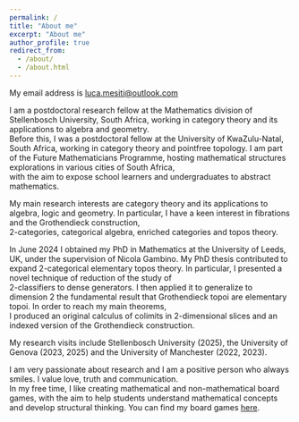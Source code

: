 ```yaml
---
permalink: /
title: "About me"
excerpt: "About me"
author_profile: true
redirect_from: 
  - /about/
  - /about.html
---
```


My email address is luca.mesiti@outlook.com

I am a postdoctoral research fellow at the Mathematics division of Stellenbosch University, South Africa, working in category theory and its applications to algebra and geometry.<br /> Before this, I was a postdoctoral fellow at the University of KwaZulu-Natal, South Africa, working in category theory and pointfree topology. I am part of the Future Mathematicians Programme, hosting mathematical structures explorations in various cities of South Africa,<br /> with the aim to expose school learners and undergraduates to abstract mathematics.

My main research interests are category theory and its applications to algebra, logic and geometry. In particular, I have a keen interest in fibrations and the Grothendieck construction,<br /> 2-categories, categorical algebra, enriched categories and topos theory.

In June 2024 I obtained my PhD in Mathematics at the University of Leeds, UK, under the supervision of Nicola Gambino. My PhD thesis contributed to expand 2-categorical elementary topos theory. In particular, I presented a novel technique of reduction of the study of<br /> 2-classifiers to dense generators. I then applied it to generalize to dimension 2 the fundamental result that Grothendieck topoi are elementary topoi. In order to reach my main theorems,<br /> I produced an original calculus of colimits in 2-dimensional slices and an indexed version of the Grothendieck construction.

My research visits include Stellenbosch University (2025), the University of Genova (2023, 2025) and the University of Manchester (2022, 2023).

I am very passionate about research and I am a positive person who always smiles. I value love, truth and communication.<br /> In my free time, I like creating mathematical and non-mathematical board games, with the aim to help students understand mathematical concepts and develop structural thinking. You can find my board games [here](https://mallards-boardgames.com/#our-games).
